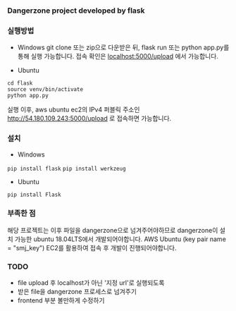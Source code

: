 ### Dangerzone project developed by flask


### 실행방법
- Windows
git clone 또는 zip으로 다운받은 뒤,  flask run 또는 python app.py를 통해 실행 가능합니다.
접속 확인은 [localhost:5000/upload](localhost:5000/upload) 에서 가능합니다.

- Ubuntu
```
cd flask
source venv/bin/activate
python app.py
```
실행 이후, aws ubuntu ec2의 IPv4 퍼블릭 주소인 http://54.180.109.243:5000/upload 로 접속하면 가능합니다. 


### 설치
- Windows

`pip install flask`
`pip install werkzeug`
- Ubuntu

`pip install Flask`



### 부족한 점
해당 프로젝트는 이후 파일을 dangerzone으로 넘겨주어야하므로 dangerzone이 설치 가능한 ubuntu 18.04LTS에서 개발되어야합니다. AWS Ubuntu (key pair name = "smj_key") EC2를 활용하여 접속 후 개발이 진행되어야합니다.


### TODO
- file upload 후 localhost가 아닌 '지정 url'로 실행되도록
- 받은 file을 dangerzone 프로세스로 넘겨주기
- frontend 부분 볼만하게 수정하기
